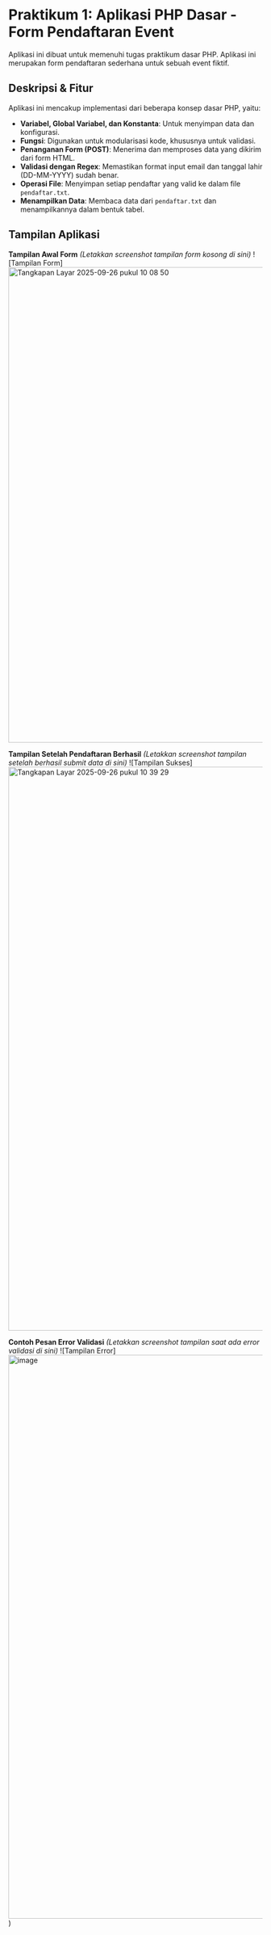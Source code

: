 # Praktikum 1: Aplikasi PHP Dasar - Form Pendaftaran Event

Aplikasi ini dibuat untuk memenuhi tugas praktikum dasar PHP. Aplikasi ini merupakan form pendaftaran sederhana untuk sebuah event fiktif.

## Deskripsi & Fitur
Aplikasi ini mencakup implementasi dari beberapa konsep dasar PHP, yaitu:
- **Variabel, Global Variabel, dan Konstanta**: Untuk menyimpan data dan konfigurasi.
- **Fungsi**: Digunakan untuk modularisasi kode, khususnya untuk validasi.
- **Penanganan Form (POST)**: Menerima dan memproses data yang dikirim dari form HTML.
- **Validasi dengan Regex**: Memastikan format input email dan tanggal lahir (DD-MM-YYYY) sudah benar.
- **Operasi File**: Menyimpan setiap pendaftar yang valid ke dalam file `pendaftar.txt`.
- **Menampilkan Data**: Membaca data dari `pendaftar.txt` dan menampilkannya dalam bentuk tabel.

## Tampilan Aplikasi

**Tampilan Awal Form**
*(Letakkan screenshot tampilan form kosong di sini)*
![Tampilan Form]
<img width="1722" height="942" alt="Tangkapan Layar 2025-09-26 pukul 10 08 50" src="https://github.com/user-attachments/assets/c7c91780-9460-4ed4-a7fb-89a13a717c26" />


**Tampilan Setelah Pendaftaran Berhasil**
*(Letakkan screenshot tampilan setelah berhasil submit data di sini)*
![Tampilan Sukses]
<img width="1728" height="1117" alt="Tangkapan Layar 2025-09-26 pukul 10 39 29" src="https://github.com/user-attachments/assets/4a28da20-69de-4d1e-84b7-96b2052edad8" />


**Contoh Pesan Error Validasi**
*(Letakkan screenshot tampilan saat ada error validasi di sini)*
![Tampilan Error] 
<img width="1728" height="1117" alt="image" src="https://github.com/user-attachments/assets/09cac427-e09a-47e6-be5a-ecf5bc3d8129" />
)

